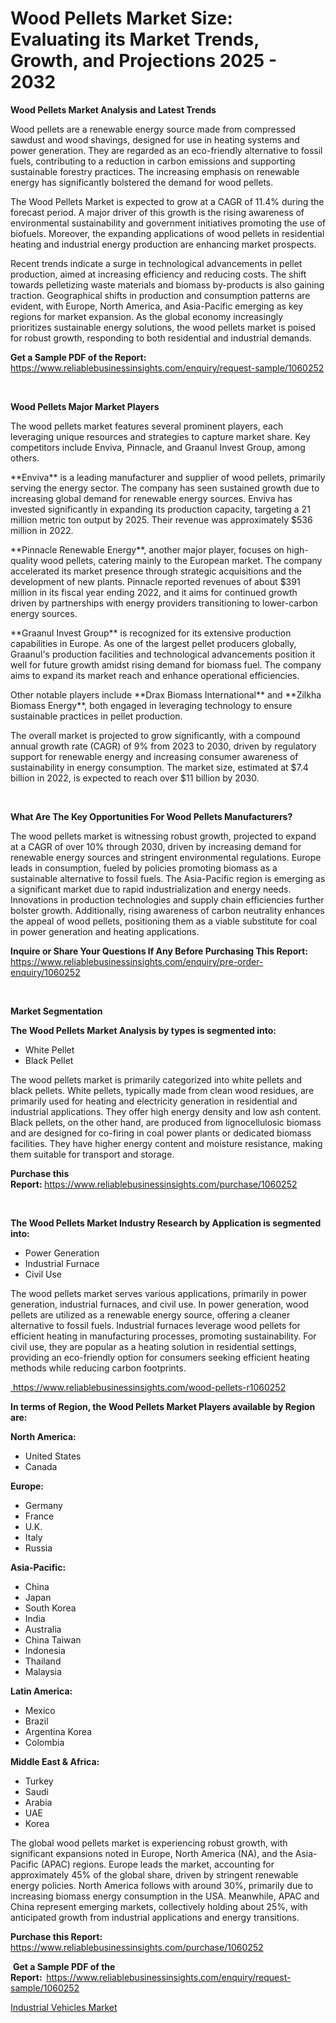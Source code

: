 <p><h1>Wood Pellets Market Size: Evaluating its Market Trends, Growth, and Projections 2025 - 2032</h1></p><p><strong>Wood Pellets Market Analysis and Latest Trends</strong></p>
<p><p>Wood pellets are a renewable energy source made from compressed sawdust and wood shavings, designed for use in heating systems and power generation. They are regarded as an eco-friendly alternative to fossil fuels, contributing to a reduction in carbon emissions and supporting sustainable forestry practices. The increasing emphasis on renewable energy has significantly bolstered the demand for wood pellets.</p><p>The Wood Pellets Market is expected to grow at a CAGR of 11.4% during the forecast period. A major driver of this growth is the rising awareness of environmental sustainability and government initiatives promoting the use of biofuels. Moreover, the expanding applications of wood pellets in residential heating and industrial energy production are enhancing market prospects. </p><p>Recent trends indicate a surge in technological advancements in pellet production, aimed at increasing efficiency and reducing costs. The shift towards pelletizing waste materials and biomass by-products is also gaining traction. Geographical shifts in production and consumption patterns are evident, with Europe, North America, and Asia-Pacific emerging as key regions for market expansion. As the global economy increasingly prioritizes sustainable energy solutions, the wood pellets market is poised for robust growth, responding to both residential and industrial demands.</p></p>
<p><strong>Get a Sample PDF of the Report:&nbsp;</strong> <a href="https://www.reliablebusinessinsights.com/enquiry/request-sample/1060252?utm_campaign=2633&utm_medium=2&utm_source=Github&utm_content=ia&utm_term=22032025&utm_id=wood-pellets">https://www.reliablebusinessinsights.com/enquiry/request-sample/1060252</a></p>
<p>&nbsp;</p>
<p><strong>Wood Pellets Major Market Players</strong></p>
<p><p>The wood pellets market features several prominent players, each leveraging unique resources and strategies to capture market share. Key competitors include Enviva, Pinnacle, and Graanul Invest Group, among others.</p><p>**Enviva** is a leading manufacturer and supplier of wood pellets, primarily serving the energy sector. The company has seen sustained growth due to increasing global demand for renewable energy sources. Enviva has invested significantly in expanding its production capacity, targeting a 21 million metric ton output by 2025. Their revenue was approximately $536 million in 2022.</p><p>**Pinnacle Renewable Energy**, another major player, focuses on high-quality wood pellets, catering mainly to the European market. The company accelerated its market presence through strategic acquisitions and the development of new plants. Pinnacle reported revenues of about $391 million in its fiscal year ending 2022, and it aims for continued growth driven by partnerships with energy providers transitioning to lower-carbon energy sources.</p><p>**Graanul Invest Group** is recognized for its extensive production capabilities in Europe. As one of the largest pellet producers globally, Graanul's production facilities and technological advancements position it well for future growth amidst rising demand for biomass fuel. The company aims to expand its market reach and enhance operational efficiencies.</p><p>Other notable players include **Drax Biomass International** and **Zilkha Biomass Energy**, both engaged in leveraging technology to ensure sustainable practices in pellet production. </p><p>The overall market is projected to grow significantly, with a compound annual growth rate (CAGR) of 9% from 2023 to 2030, driven by regulatory support for renewable energy and increasing consumer awareness of sustainability in energy consumption. The market size, estimated at $7.4 billion in 2022, is expected to reach over $11 billion by 2030.</p></p>
<p>&nbsp;</p>
<p><strong>What Are The Key Opportunities For Wood Pellets Manufacturers?</strong></p>
<p><p>The wood pellets market is witnessing robust growth, projected to expand at a CAGR of over 10% through 2030, driven by increasing demand for renewable energy sources and stringent environmental regulations. Europe leads in consumption, fueled by policies promoting biomass as a sustainable alternative to fossil fuels. The Asia-Pacific region is emerging as a significant market due to rapid industrialization and energy needs. Innovations in production technologies and supply chain efficiencies further bolster growth. Additionally, rising awareness of carbon neutrality enhances the appeal of wood pellets, positioning them as a viable substitute for coal in power generation and heating applications.</p></p>
<p><strong>Inquire or Share Your Questions If Any Before Purchasing This Report:</strong> <a href="https://www.reliablebusinessinsights.com/enquiry/pre-order-enquiry/1060252?utm_campaign=2633&utm_medium=2&utm_source=Github&utm_content=ia&utm_term=22032025&utm_id=wood-pellets">https://www.reliablebusinessinsights.com/enquiry/pre-order-enquiry/1060252</a></p>
<p>&nbsp;</p>
<p><strong>Market Segmentation</strong></p>
<p><strong>The Wood Pellets Market Analysis by types is segmented into:</strong></p>
<p><ul><li>White Pellet</li><li>Black Pellet</li></ul></p>
<p><p>The wood pellets market is primarily categorized into white pellets and black pellets. White pellets, typically made from clean wood residues, are primarily used for heating and electricity generation in residential and industrial applications. They offer high energy density and low ash content. Black pellets, on the other hand, are produced from lignocellulosic biomass and are designed for co-firing in coal power plants or dedicated biomass facilities. They have higher energy content and moisture resistance, making them suitable for transport and storage.</p></p>
<p><strong>Purchase this Report:&nbsp;</strong><a href="https://www.reliablebusinessinsights.com/purchase/1060252?utm_campaign=2633&utm_medium=2&utm_source=Github&utm_content=ia&utm_term=22032025&utm_id=wood-pellets">https://www.reliablebusinessinsights.com/purchase/1060252</a></p>
<p>&nbsp;</p>
<p><strong>The Wood Pellets Market Industry Research by Application is segmented into:</strong></p>
<p><ul><li>Power Generation</li><li>Industrial Furnace</li><li>Civil Use</li></ul></p>
<p><p>The wood pellets market serves various applications, primarily in power generation, industrial furnaces, and civil use. In power generation, wood pellets are utilized as a renewable energy source, offering a cleaner alternative to fossil fuels. Industrial furnaces leverage wood pellets for efficient heating in manufacturing processes, promoting sustainability. For civil use, they are popular as a heating solution in residential settings, providing an eco-friendly option for consumers seeking efficient heating methods while reducing carbon footprints.</p></p>
<p><a href="https://www.reliablebusinessinsights.com/wood-pellets-r1060252?utm_campaign=2633&utm_medium=2&utm_source=Github&utm_content=ia&utm_term=22032025&utm_id=wood-pellets">&nbsp;https://www.reliablebusinessinsights.com/wood-pellets-r1060252</a></p>
<p><strong>In terms of Region, the Wood Pellets Market Players available by Region are:</strong></p>
<p>
    <p> <strong> North America: </strong>
        <ul>
            <li>United States</li>
            <li>Canada</li>
        </ul>
        </p> 
    <p> <strong> Europe: </strong>
        <ul>
            <li>Germany</li>
            <li>France</li>
            <li>U.K.</li>
            <li>Italy</li>
            <li>Russia</li>
        </ul>
        </p> 
    <p> <strong> Asia-Pacific: </strong>
        <ul>
            <li>China</li>
            <li>Japan</li>
            <li>South Korea</li>
            <li>India</li>
            <li>Australia</li>
            <li>China Taiwan</li>
            <li>Indonesia</li>
            <li>Thailand</li>
            <li>Malaysia</li>
        </ul>
        </p> 
    <p> <strong> Latin America: </strong>
        <ul>
            <li>Mexico</li>
            <li>Brazil</li>
            <li>Argentina Korea</li>
            <li>Colombia</li>
        </ul>
        </p> 
    <p> <strong> Middle East & Africa: </strong>
        <ul>
            <li>Turkey</li>
            <li>Saudi</li>
            <li>Arabia</li>
            <li>UAE</li>
            <li>Korea</li>
        </ul>
    </p>
    </p>
<p><p>The global wood pellets market is experiencing robust growth, with significant expansions noted in Europe, North America (NA), and the Asia-Pacific (APAC) regions. Europe leads the market, accounting for approximately 45% of the global share, driven by stringent renewable energy policies. North America follows with around 30%, primarily due to increasing biomass energy consumption in the USA. Meanwhile, APAC and China represent emerging markets, collectively holding about 25%, with anticipated growth from industrial applications and energy transitions.</p></p>
<p><strong>Purchase this Report: </strong><a href="https://www.reliablebusinessinsights.com/purchase/1060252?utm_campaign=2633&utm_medium=2&utm_source=Github&utm_content=ia&utm_term=22032025&utm_id=wood-pellets">https://www.reliablebusinessinsights.com/purchase/1060252</a></p>
<p>&nbsp;<strong>Get a Sample PDF of the Report:&nbsp;&nbsp;</strong><a href="https://www.reliablebusinessinsights.com/enquiry/request-sample/1060252?utm_campaign=2633&utm_medium=2&utm_source=Github&utm_content=ia&utm_term=22032025&utm_id=wood-pellets">https://www.reliablebusinessinsights.com/enquiry/request-sample/1060252</a></p>
<p><strong></strong></p>
<p><p><a href="https://github.com/lindaopodray/Market-Research-Report-List-1/blob/main/industrial-vehicles-market.md?utm_campaign=2633&utm_medium=2&utm_source=Github&utm_content=ia&utm_term=22032025&utm_id=wood-pellets">Industrial Vehicles Market</a></p></p>